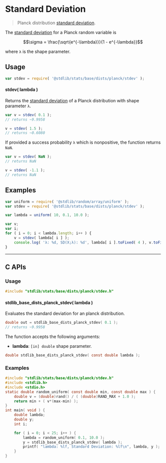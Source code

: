 <!--

@license Apache-2.0

Copyright (c) 2024 The Stdlib Authors.

Licensed under the Apache License, Version 2.0 (the "License");
you may not use this file except in compliance with the License.
You may obtain a copy of the License at

   http://www.apache.org/licenses/LICENSE-2.0

Unless required by applicable law or agreed to in writing, software
distributed under the License is distributed on an "AS IS" BASIS,
WITHOUT WARRANTIES OR CONDITIONS OF ANY KIND, either express or implied.
See the License for the specific language governing permissions and
limitations under the License.

-->

# Standard Deviation

> Planck distribution [standard deviation][standard-deviation].

<!-- Section to include introductory text. Make sure to keep an empty line after the intro `section` element and another before the `/section` close. -->

<section class="intro">

The [standard deviation][standard-deviation] for a Planck random variable is

<!-- <equation class="equation" label="eq:planck_stdev" align="center" raw="\sigma = \frac{\sqrt{e^{-\lambda}}}{1 - e^{-\lambda}}" alt="Standard deviation for a Planck distribution."> -->

```math
\sigma = \frac{\sqrt{e^{-\lambda}}}{1 - e^{-\lambda}}
```

<!-- </equation> -->

where `λ` is the shape parameter.

</section>

<!-- /.intro -->

<!-- Package usage documentation. -->

<section class="usage">

## Usage

```javascript
var stdev = require( '@stdlib/stats/base/dists/planck/stdev' );
```

#### stdev( lambda )

Returns the [standard deviation][standard-deviation] of a Planck distribution with shape parameter `λ`.

```javascript
var v = stdev( 0.1 );
// returns ~9.9958

v = stdev( 1.5 );
// returns ~0.6080
```

If provided a success probability `λ` which is nonpositive, the function returns `NaN`.

```javascript
var v = stdev( NaN );
// returns NaN

v = stdev( -1.1 );
// returns NaN
```

</section>

<!-- /.usage -->

<!-- Package usage notes. Make sure to keep an empty line after the `section` element and another before the `/section` close. -->

<section class="notes">

</section>

<!-- /.notes -->

<!-- Package usage examples. -->

<section class="examples">

## Examples

<!-- eslint no-undef: "error" -->

```javascript
var uniform = require( '@stdlib/random/array/uniform' );
var stdev = require( '@stdlib/stats/base/dists/planck/stdev' );

var lambda = uniform( 10, 0.1, 10.0 );

var v;
var i;
for ( i = 0; i < lambda.length; i++ ) {
    v = stdev( lambda[ i ] );
    console.log( 'λ: %d, SD(X;λ): %d', lambda[ i ].toFixed( 4 ), v.toFixed( 4 ) );
}
```

</section>

<!-- /.examples -->

<!-- Section to include cited references. If references are included, add a horizontal rule *before* the section. Make sure to keep an empty line after the `section` element and another before the `/section` close. -->

<section class="references">

</section>

<!-- /.references -->

<!-- C interface documentation. -->

* * *

<section class="c">

## C APIs

<!-- Section to include introductory text. Make sure to keep an empty line after the intro `section` element and another before the `/section` close. -->

<section class="intro">

</section>

<!-- /.intro -->

<!-- C usage documentation. -->

<section class="usage">

### Usage

```c
#include "stdlib/stats/base/dists/planck/stdev.h"
```

#### stdlib_base_dists_planck_stdev( lambda )

Evaluates the standard deviation for an planck distribution.

```c
double out = stdlib_base_dists_planck_stdev( 0.1 );
// returns ~9.9958
```

The function accepts the following arguments:

-   **lambda**: `[in] double` shape parameter.

```c
double stdlib_base_dists_planck_stdev( const double lambda );
```

</section>

<!-- /.usage -->

<!-- C API usage notes. Make sure to keep an empty line after the `section` element and another before the `/section` close. -->

<section class="notes">

</section>

<!-- /.notes -->

<!-- C API usage examples. -->

<section class="examples">

### Examples
```c
#include "stdlib/stats/base/dists/planck/stdev.h"
#include <stdlib.h>
#include <stdio.h>
static double random_uniform( const double min, const double max ) {
    double v = (double)rand() / ( (double)RAND_MAX + 1.0 );
    return min + ( v*(max-min) );
}
int main( void ) {
	double lambda;
	double y;
	int i;

	for ( i = 0; i < 25; i++ ) {
		lambda = random_uniform( 0.1, 10.0 );
		y = stdlib_base_dists_planck_stdev( lambda );
		printf( "lambda: %lf, Standard Deviation: %lf\n", lambda, y );
	}
}
```

</section>

<!-- /.examples -->

</section>

<!-- /.c -->

<!-- Section for related `stdlib` packages. Do not manually edit this section, as it is automatically populated. -->

<section class="related">

</section>

<!-- /.related -->

<!-- Section for all links. Make sure to keep an empty line after the `section` element and another before the `/section` close. -->

<section class="links">

[standard-deviation]: https://en.wikipedia.org/wiki/Standard_deviation

</section>

<!-- /.links -->
